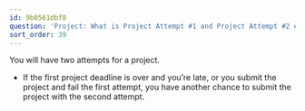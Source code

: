 ```yaml
---
id: 9b0561dbf8
question: 'Project: What is Project Attempt #1 and Project Attempt #2 exactly?'
sort_order: 39
---
```


You will have two attempts for a project.

- If the first project deadline is over and you’re late, or you submit the project and fail the first attempt, you have another chance to submit the project with the second attempt.